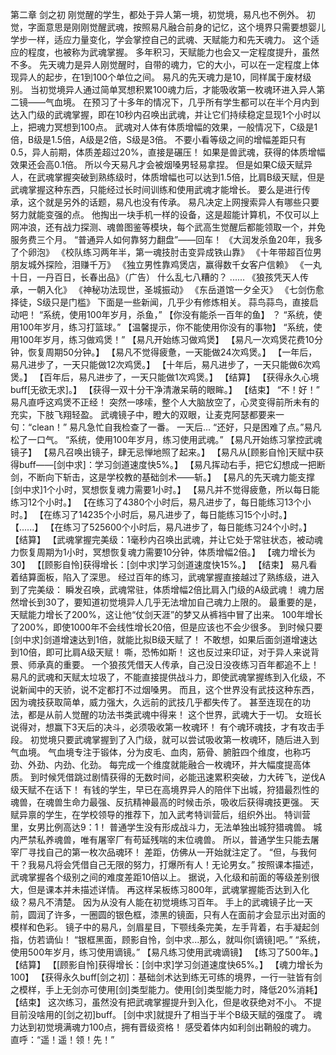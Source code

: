 第二章 剑之初
    刚觉醒的学生，都处于异人第一境，初觉境，易凡也不例外。
    初觉，字面意思是刚刚觉醒武魂，按照易凡融合前身的记忆，这个境界只需要想婴儿学步一样，适应力量变化，学会掌控自己的武魂、天赋能力和先天魂力。
    这个适应的程度，也被称为武魂掌握。
    多年积习，天赋能力也会又一定程度提升，虽然不多。
    先天魂力是异人刚觉醒时，自带的魂力，它的大小，可以在一定程度上体现异人的起步，在1到100个单位之间。
    易凡的先天魂力是10，同样属于废材级别。
    当初觉境异人通过简单冥想积累100魂力后，才能吸收第一枚魂环进入异人第二镜——气血境。
    在预习了十多年的情况下，几乎所有学生都可以在半个月内到达入门级的武魂掌握，即在10秒内召唤出武魂，并让它们持续稳定显现1个小时以上，把魂力冥想到100点。
    武魂对人体有体质增幅的效果，一般情况下，C级是1倍，B级是1.5倍，A级是2倍，S级是3倍。
    不要小看等级之间的增幅差距只有0.5，异人前期，体质差超过20%，直接是碾压！
    如果是兽武魂，获得的体质增幅效果还会高0.1倍。
    所以今天易凡才会被烟嗓男轻易拿捏。
    但是如果C级天赋异人，在武魂掌握突破到熟练级时，体质增幅也可以达到1.5倍，比肩B级天赋，但是武魂掌握这种东西，只能经过长时间训练和使用武魂才能增长。
    要么是进行传承，这个就是另外的话题，易凡也没有传承。
    易凡决定上网搜索异人有哪些只要努力就能变强的点。
    他掏出一块手机一样的设备，这是超能计算机，不仅可以上网冲浪，还有战力探测、魂兽图鉴等模块，每个武高生觉醒后都能领取一个，并免服务费三个月。
    “普通异人如何靠努力翻盘”——回车！
    《大润发杀鱼20年，我多了个卵泡》
    《校队练习两年半，第一魂技肘击变异成铁山靠》
    《十年带超百位男朋友城外探险，泪赚千万》
    《独立男性靠鸡煲店，赢得数千女客户信赖》
    《一丸十日，一丹百日，长春出品》（广告）
    什么乱七八糟的？
    ......
    《狼孩凭天人传承，一朝入化》
    《神秘功法现世，圣城振动》
    《东岳道馆一夕全灭》
    《七剑伤愈择徒，S级只是门槛》
    下面是一些新闻，几乎少有修炼相关。
    蒜鸟蒜鸟，直接启动吧！
    “系统，使用100年岁月，杀鱼，”
    【你没有能杀一百年的鱼】
    ？
    “系统，使用100年岁月，练习打篮球。”
    【温馨提示，你不能使用你没有的事物】
    “系统，使用100年岁月，练习做鸡煲！”
    【易凡开始练习做鸡煲】
    【易凡一次鸡煲花费10分钟，恢复周期50分钟。】
    【易凡不觉得疲惫，一天能做24次鸡煲。】
    【一年后，易凡进步了，一天只能做12次鸡煲。】
    【十年后，易凡进步了，一天只能做6次鸡煲。】
    【百年后，易凡进步了，一天只能做1次鸡煲。】
    【结算】
    【获得永久心境buff[无欲无求]。】
    【获得一双十分干净清澈呆萌的眼眸。】
    【结束】
    “不！好！”
    易凡直呼这鸡煲不正经！
    突然一哆嗦，整个人大脑放空了，心灵变得前所未有的充实，下肢飞翔轻盈。
    武魂镜子中，瞪大的双眼，让麦克阿瑟都要来一句：“clean！”
    易凡急忙自我检查了一番。
    一天后...
    “还好，只是困难了点。”易凡松了一口气。
    “系统，使用100年岁月，练习使用武魂。”
    【易凡开始练习掌控武魂镜子】
    【易凡召唤出镜子，肆无忌惮地照了起来。】
    【易凡从[顾影自怜]天赋中获得buff——[剑中求]：学习剑道速度快5%。】
    【易凡挥动右手，把它幻想成一把断剑，不断向下斩击，这是学校教的基础剑术——斩。】
    【易凡的先天魂力能支撑[剑中求]1个小时，冥想恢复魂力需要1小时。】
    【易凡并不觉得疲惫，所以每日能练习12个小时。】
    【在练习了4380个小时后，易凡进步了，每日能练习13个小时。】
    【在练习了14235个小时后，易凡进步了，每日能练习15个小时。】
    【......】
    【在练习了525600个小时后，易凡进步了，每日能练习24个小时。】
    【结算】
    【武魂掌握完美级：1毫秒内召唤出武魂，并让它处于常驻状态，被动魂力恢复周期为1小时，冥想恢复魂力需要10分钟，体质增幅2倍。】
    【魂力增长为30】
    【[顾影自怜]获得增长：[剑中求]学习剑道速度快15%。】
    【结束】
    易凡看着结算面板，陷入了深思。
    经过百年的练习，武魂掌握直接越过了熟练级，进入到了完美级：
    瞬发召唤，武魂常驻，体质增幅2倍比肩入门级的A级武魂！
    魂力居然增长到30了，要知道初觉境异人几乎无法增加自己魂力上限的。
    最重要的是，天赋能力增长了200%，这让他“仗剑天涯”的梦又从裤裆中冒了出来。
    100年增长了200%，即使1000年不会线性增长20倍，但是应该也不会少很多。
    到时候只要[剑中求]剑道增速达到1倍，就能比拟B级天赋了！
    不敢想，如果后面剑道增速达到10倍，即可比肩A级天赋！
    嘶，恐怖如斯！
    这也反过来印证，对于异人来说背景、师承真的重要。
    一个狼孩凭借天人传承，自己没日没夜练习百年都追不上！
    易凡的武魂和天赋太垃圾了，不能直接提供战斗力，即使武魂掌握练到入化级，不说新闻中的天骄，说不定都打不过烟嗓男。
    而且，这个世界没有武技这种东西，因为魂技获取简单，威力强大，久远前的武技几乎都失传了。
    甚至连现在的功法，都是从前人觉醒的功法书类武魂中得来！
    这个世界，武魂大于一切。
	女班长说得对，想赢下3天后的决斗，必须吸收第一枚魂环！
	有个魂环魂技，才有攻击手段。
    初觉境只要武魂掌握到了入门级，就可以尝试吸收第一枚魂环，随后进入到气血境。
    气血境专注于锻体，分为皮毛、血肉，筋骨、腑脏四个维度，也称巧劲、外劲、内劲、化劲。
    每完成一个维度就能融合一枚魂环，并大幅度提高体质。
    到时候凭借跳过剧情获得的无数时间，必能迅速累积突破，力大砖飞，逆伐A级天赋不在话下！
    有钱的学生，早已在高境界异人的陪伴下出城，狩猎最烈性的魂兽，在魂兽生命力最强、反抗精神最高的时候击杀，吸收后获得魂技更强。
    天赋异禀的学生，在学校领导的推荐下，加入武考特训营后，组织外出。
    特训营里，女男比例高达9：1！
    普通学生没有形成战斗力，无法单独出城狩猎魂兽。
    城内严禁私养魂兽，唯有屠宰厂有苟延残喘的末位魂兽。
    所以，普通学生只能去屠宰厂寻找自己的第一枚次品魂环！
    差距，仿佛从一开始就注定了。
    “但，与我何干？我易凡将会凭借自己无限的努力，打爆所有人！无论男女。”
    按照课本描述，武魂掌握各个级别之间的难度差距10倍以上。
    据说，入化级和前面的等级差别很大，但是课本并未描述详情。
    再这样呆板练习800年，武魂掌握能否达到入化级？易凡不清楚。
    因为从没有人能在初觉境练习百年。
    手上的武魂镜子比一天前，圆润了许多，一圈圆的银色框，漆黑的镜面，只有人在面前才会显示出对面的模样和色彩。
    镜子中的易凡，剑眉星目，下颚线条完美，左手背着，右手凝起剑指，仿若谪仙！
    “银框黑面，顾影自怜，剑中求...那么，就叫你[谪镜]吧。”
    “系统，使用500年岁月，练习使用谪镜。”
    【易凡练习使用武魂谪镜】
    【练习了500年。】
    【结算】
    【[顾影自怜]获得增长：[剑中求]学习剑道速度快65%。】
    【魂力增长为100】
    【获得永久buff[剑之初]：基础剑术达到练无可练的境界，一行一驻皆有剑之模样，手上无剑亦可使用[剑]类型能力。使用[剑]类型能力时，降低20%消耗】
    【结束】
    这次练习，虽然没有把武魂掌握提升到入化，但是收获绝对不小。
    不提目前没啥用的[剑之初]buff。
    [剑中求]就提升了相当于半个B级天赋的强度了。
    魂力达到初觉境满魂力100点，拥有晋级资格！
    感受着体内如利剑出鞘般的魂力。
    直呼：“遥！遥！领！先！”

    
    